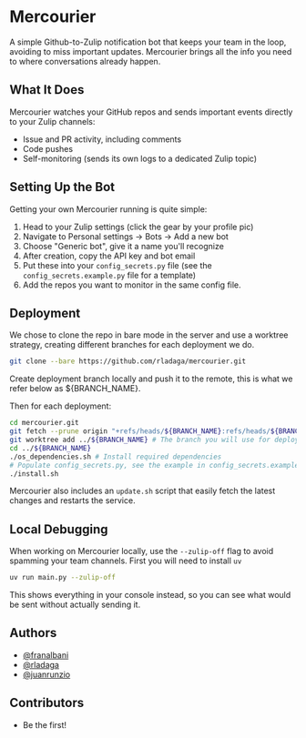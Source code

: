 # Mercourier

A simple Github-to-Zulip notification bot that keeps your team in the loop, avoiding to miss important updates. Mercourier brings all the info you need to where conversations already happen.

## What It Does

Mercourier watches your GitHub repos and sends important events directly to your Zulip channels:
- Issue and PR activity, including comments
- Code pushes
- Self-monitoring (sends its own logs to a dedicated Zulip topic)

## Setting Up the Bot

Getting your own Mercourier running is quite simple:

1. Head to your Zulip settings (click the gear by your profile pic)
2. Navigate to Personal settings → Bots → Add a new bot
3. Choose "Generic bot", give it a name you'll recognize
4. After creation, copy the API key and bot email
5. Put these into your `config_secrets.py` file (see the `config_secrets.example.py` file for a template)
6. Add the repos you want to monitor in the same config file.

## Deployment

We chose to clone the repo in bare mode in the server and use a worktree strategy,
creating different branches for each deployment we do.

```bash
git clone --bare https://github.com/rladaga/mercourier.git
```

Create deployment branch locally and push it to the remote, this is what we refer below as ${BRANCH_NAME}.

Then for each deployment:
```bash
cd mercourier.git
git fetch --prune origin "+refs/heads/${BRANCH_NAME}:refs/heads/${BRANCH_NAME}" # The branch you will use for deployment
git worktree add ../${BRANCH_NAME} # The branch you will use for deployment
cd ../${BRANCH_NAME}
./os_dependencies.sh # Install required dependencies
# Populate config_secrets.py, see the example in config_secrets.example.py
./install.sh
```

Mercourier also includes an `update.sh` script that easily fetch the latest changes and restarts the service.

## Local Debugging

When working on Mercourier locally, use the `--zulip-off` flag to avoid spamming your team channels.
First you will need to install `uv`

```bash
uv run main.py --zulip-off
```

This shows everything in your console instead, so you can see what would be sent without actually sending it.

## Authors

- [@franalbani](https://github.com/franalbani)
- [@rladaga](https://github.com/rladaga)
- [@juanrunzio](https://github.com/juanrunzio)

## Contributors

- Be the first!

